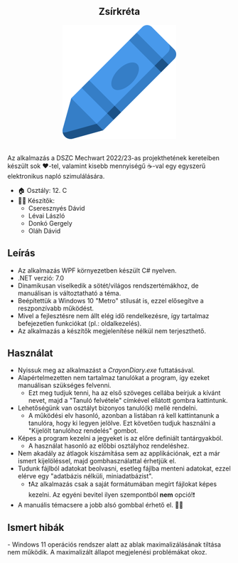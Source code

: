 <div align="center">
  <h2>Zsírkréta</h2>
  <img src="./CrayonDiary/assets/images/crayon.png" width="256" height="256" />
</div>
<br>
<p>Az alkalmazás a DSZC Mechwart 2022/23-as projekthetének kereteiben készült sok ❤️-tel, valamint kisebb mennyiségű ☕-val egy egyszerű elektronikus napló szimulálására.</p>

- 🏠 Osztály: 12. C
- 🙋‍♂️ Készítők:
  - Cseresznyés Dávid
  - Lévai László
  - Donkó Gergely
  - Oláh Dávid
  
<h2>Leírás</h2>

- Az alkalmazás WPF környezetben készült C# nyelven.
- .NET verzió: 7.0
- Dinamikusan viselkedik a sötét/világos rendszertémákhoz, de manuálisan is változtatható a téma.
- Beépítettük a Windows 10 "Metro" stílusát is, ezzel elősegítve a reszponzívabb működést.
- Mivel a fejlesztésre nem állt elég idő rendelkezésre, így tartalmaz befejezetlen funkciókat (pl.: oldalkezelés).
- Az alkalmazás a készítők megjelenítése nélkül nem terjeszthető.

<h2>Használat</h2>

- Nyissuk meg az alkalmazást a *CrayonDiary.exe* futtatásával.
- Alapértelmezetten nem tartalmaz tanulókat a program, így ezeket manuálisan szükséges felvenni.
  - Ezt meg tudjuk tenni, ha az első szöveges cellába beírjuk a kívánt nevet, majd a "Tanuló felvétele" címkével ellátott gombra kattintunk.
- Lehetőségünk van osztályt bizonyos tanuló(k) mellé rendelni.
  - A működési elv hasonló, azonban a listában rá kell kattintanunk a tanulóra, hogy ki legyen jelölve. Ezt követően tudjuk használni a "Kijelölt tanulóhoz rendelés" gombot.
- Képes a program kezelni a jegyeket is az előre definiált tantárgyakból.
  - A használat hasonló az előbbi osztályhoz rendeléshez.
- Nem akadály az átlagok kiszámítása sem az applikációnak, ezt a már ismert kijelöléssel, majd gombhasználattal érhetjük el.
- Tudunk fájlból adatokat beolvasni, esetleg fájlba menteni adatokat, ezzel elérve egy "adatbázis nélküli, miniadatbázist".
  - ❗Az alkalmazás csak a saját formátumában megírt fájlokat képes kezelni. Az egyéni bevitel ilyen szempontból **nem** opció!❗
- A manuális témacsere a jobb alsó gombbal érhető el. 🔦🌆

<h2>Ismert hibák</h2>
- Windows 11 operációs rendszer alatt az ablak maximalizálásának tiltása nem működik. A maximalizált állapot megjelenési problémákat okoz.

